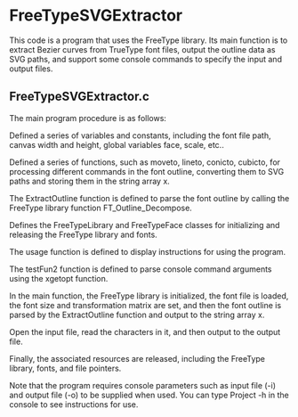 # FreeTypeSVGExtractor

This code is a program that uses the FreeType library. Its main function is to extract Bezier curves from TrueType font files, output the outline data as SVG paths, and support some console commands to specify the input and output files.

## FreeTypeSVGExtractor.c

The main program procedure is as follows:

Defined a series of variables and constants, including the font file path, canvas width and height, global variables face, scale, etc..

Defined a series of functions, such as moveto, lineto, conicto, cubicto, for processing different commands in the font outline, converting them to SVG paths and storing them in the string array x.

The ExtractOutline function is defined to parse the font outline by calling the FreeType library function FT_Outline_Decompose.

Defines the FreeTypeLibrary and FreeTypeFace classes for initializing and releasing the FreeType library and fonts.

The usage function is defined to display instructions for using the program.

The testFun2 function is defined to parse console command arguments using the xgetopt function.

In the main function, the FreeType library is initialized, the font file is loaded, the font size and transformation matrix are set, and then the font outline is parsed by the ExtractOutline function and output to the string array x.

Open the input file, read the characters in it, and then output to the output file.

Finally, the associated resources are released, including the FreeType library, fonts, and file pointers.

Note that the program requires console parameters such as input file (-i) and output file (-o) to be supplied when used. You can type Project -h in the console to see instructions for use.